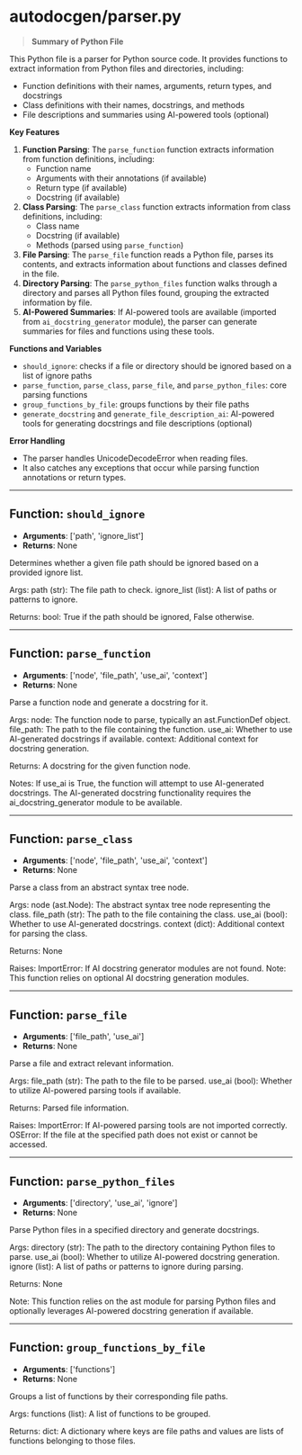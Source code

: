 # autodocgen/parser.py

> **Summary of Python File**

This Python file is a parser for Python source code. It provides functions to extract information from Python files and directories, including:

* Function definitions with their names, arguments, return types, and docstrings
* Class definitions with their names, docstrings, and methods
* File descriptions and summaries using AI-powered tools (optional)

**Key Features**

1. **Function Parsing**: The `parse_function` function extracts information from function definitions, including:
	* Function name
	* Arguments with their annotations (if available)
	* Return type (if available)
	* Docstring (if available)
2. **Class Parsing**: The `parse_class` function extracts information from class definitions, including:
	* Class name
	* Docstring (if available)
	* Methods (parsed using `parse_function`)
3. **File Parsing**: The `parse_file` function reads a Python file, parses its contents, and extracts information about functions and classes defined in the file.
4. **Directory Parsing**: The `parse_python_files` function walks through a directory and parses all Python files found, grouping the extracted information by file.
5. **AI-Powered Summaries**: If AI-powered tools are available (imported from `ai_docstring_generator` module), the parser can generate summaries for files and functions using these tools.

**Functions and Variables**

* `should_ignore`: checks if a file or directory should be ignored based on a list of ignore paths
* `parse_function`, `parse_class`, `parse_file`, and `parse_python_files`: core parsing functions
* `group_functions_by_file`: groups functions by their file paths
* `generate_docstring` and `generate_file_description_ai`: AI-powered tools for generating docstrings and file descriptions (optional)

**Error Handling**

* The parser handles UnicodeDecodeError when reading files.
* It also catches any exceptions that occur while parsing function annotations or return types.


---


## Function: `should_ignore`
- **Arguments**: ['path', 'ignore_list']
- **Returns**: None

Determines whether a given file path should be ignored based on a provided ignore list.

Args:
    path (str): The file path to check.
    ignore_list (list): A list of paths or patterns to ignore.

Returns:
    bool: True if the path should be ignored, False otherwise.


---


## Function: `parse_function`
- **Arguments**: ['node', 'file_path', 'use_ai', 'context']
- **Returns**: None

Parse a function node and generate a docstring for it.

Args:
    node: The function node to parse, typically an ast.FunctionDef object.
    file_path: The path to the file containing the function.
    use_ai: Whether to use AI-generated docstrings if available.
    context: Additional context for docstring generation.

Returns:
    A docstring for the given function node.

Notes:
    If use_ai is True, the function will attempt to use AI-generated docstrings.
    The AI-generated docstring functionality requires the ai_docstring_generator module to be available.


---


## Function: `parse_class`
- **Arguments**: ['node', 'file_path', 'use_ai', 'context']
- **Returns**: None

Parse a class from an abstract syntax tree node.

Args:
    node (ast.Node): The abstract syntax tree node representing the class.
    file_path (str): The path to the file containing the class.
    use_ai (bool): Whether to use AI-generated docstrings.
    context (dict): Additional context for parsing the class.

Returns:
    None 

Raises:
    ImportError: If AI docstring generator modules are not found. 
Note:
    This function relies on optional AI docstring generation modules.


---


## Function: `parse_file`
- **Arguments**: ['file_path', 'use_ai']
- **Returns**: None

Parse a file and extract relevant information.

Args:
    file_path (str): The path to the file to be parsed.
    use_ai (bool): Whether to utilize AI-powered parsing tools if available.

Returns:
    Parsed file information.

Raises:
    ImportError: If AI-powered parsing tools are not imported correctly.
    OSError: If the file at the specified path does not exist or cannot be accessed.


---


## Function: `parse_python_files`
- **Arguments**: ['directory', 'use_ai', 'ignore']
- **Returns**: None

Parse Python files in a specified directory and generate docstrings.

Args:
    directory (str): The path to the directory containing Python files to parse.
    use_ai (bool): Whether to utilize AI-powered docstring generation.
    ignore (list): A list of paths or patterns to ignore during parsing.

Returns:
    None

Note:
    This function relies on the ast module for parsing Python files and optionally leverages AI-powered docstring generation if available.


---


## Function: `group_functions_by_file`
- **Arguments**: ['functions']
- **Returns**: None

Groups a list of functions by their corresponding file paths.

Args:
    functions (list): A list of functions to be grouped.

Returns:
    dict: A dictionary where keys are file paths and values are lists of functions belonging to those files.

